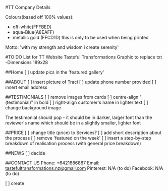 #TT Company Details

Colours(based off 100% values):
- off-white(FFFBED)
- aqua-Blue(A8EAFF)
-  metallic gold (FFCD1D) this is only to be used when being printed

Motto: 'with my strength and wisdom i create serenity'

#TO DO List for TT Website
Tasteful Transformations Graphic to replace txt
  -Dimensions 189x28

##Home
 [ ] update pics in the 'featured gallery'


##ABOUT
 [ ] insert picture of Traci
 [ ] update phone number provided
 [ ] insert email address

##TESTIMONIALS
 [ ] remove images from cards
 [ ] centre-align "(testimonial)" in bold
 [ ] right-align customer's name in lighter text
 [ ] change background image

The testimonial should pop - it should be in darker, larger font than the reviewer's name which should be in a slightly smaller, lighter font

##PRICE
 [ ] change title (price) to Services?
 [ ] add short description about the process
 [ ] remove 'featured on the week'
 [ ] insert a step-by-step breakdown of realisation process (with general price breakdown)


##NEWS
 [ ] decide


##CONTACT US
Phone:  +6421686887
Email: tastefultransformations.nz@gmail.com
Pinterest: N/A (to do)
Facebook: N/A (to do)

 [ ] create
